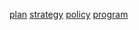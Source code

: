 [plan](http://dict.youdao.com/w/eng/plan/#keyfrom=dict2.index) [strategy](http://dict.youdao.com/w/eng/strategy/#keyfrom=dict2.index) [policy](http://dict.youdao.com/w/eng/policy/#keyfrom=dict2.index) [program](http://dict.youdao.com/w/eng/program/#keyfrom=dict2.index)